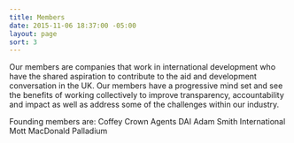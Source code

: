 ```yaml
---
title: Members
date: 2015-11-06 18:37:00 -05:00
layout: page
sort: 3
---
```

Our members are companies that work in international development who have the shared aspiration to contribute to the aid and development conversation in the UK. Our members have a progressive mind set and see the benefits of working collectively to improve transparency, accountability and impact as well as address some of the challenges within our industry.

Founding members are:
Coffey
Crown Agents
DAI
Adam Smith International
Mott MacDonald
Palladium
